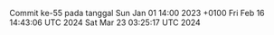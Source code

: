 Commit ke-55 pada tanggal Sun Jan 01 14:00 2023 +0100
Fri Feb 16 14:43:06 UTC 2024
Sat Mar 23 03:25:17 UTC 2024
